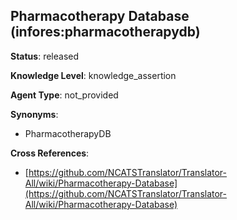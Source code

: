 [//]: # (DO NOT MANUALLY EDIT THIS FILE. IT IS GENERATED FROM A TEMPLATE.)

## Pharmacotherapy Database (infores:pharmacotherapydb)

**Status**: released
  
**Knowledge Level**: knowledge_assertion
  
**Agent Type**: not_provided

**Synonyms**:

- PharmacotherapyDB

**Cross References**:

- [https://github.com/NCATSTranslator/Translator-All/wiki/Pharmacotherapy-Database](https://github.com/NCATSTranslator/Translator-All/wiki/Pharmacotherapy-Database)

